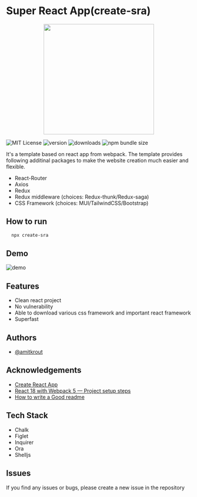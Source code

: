 # Super React App(create-sra)
<p align="center">
  <img width="300" height="300" src="https://github.com/amitkroutthedev/super-react-app/blob/main/assets/logoonbg.png">
</p>


<p align="center">
  
![MIT License](https://img.shields.io/badge/License-MIT-green.svg) ![version](https://img.shields.io/npm/v/create-sra.svg?logo=npm) ![downloads](https://img.shields.io/npm/dt/create-sra?logo=npm) ![npm bundle size](https://img.shields.io/bundlephobia/min/create-sra?logo=npm)

</p>


</div>

It's a template based on react app from webpack. The template provides following additinal packages to make the website creation much easier and flexible.
* React-Router
* Axios
* Redux
* Redux middleware (choices: Redux-thunk/Redux-saga)
* CSS Framework (choices: MUI/TailwindCSS/Bootstrap)

## How to run

```bash
  npx create-sra
```



## Demo

![demo](https://raw.githubusercontent.com/amitkroutthedev/super-react-app/main/assets/SRA.gif)


## Features

- Clean react project
- No vulnerability
- Able to download various css framework and important react framework
- Superfast


## Authors

- [@amitkrout](https://github.com/amitkroutthedev)


## Acknowledgements

 - [Create React App](https://github.com/facebook/create-react-app)
 - [React 18 with Webpack 5 — Project setup steps](https://medium.com/@tharinduit16/react-18-with-webpack-5-project-setup-steps-a93b4e1aaa3b)
 - [How to write a Good readme](https://bulldogjob.com/news/449-how-to-write-a-good-readme-for-your-github-project)


## Tech Stack

- Chalk
- Figlet
- Inquirer
- Ora
- Shelljs
## Issues

If you find any issues or bugs, please create a new issue in the repository

